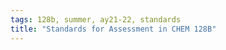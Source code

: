 ```yaml
---
tags: 128b, summer, ay21-22, standards
title: "Standards for Assessment in CHEM 128B"
---
```


<!-- # Standards for Assessment in CHEM 128B -->